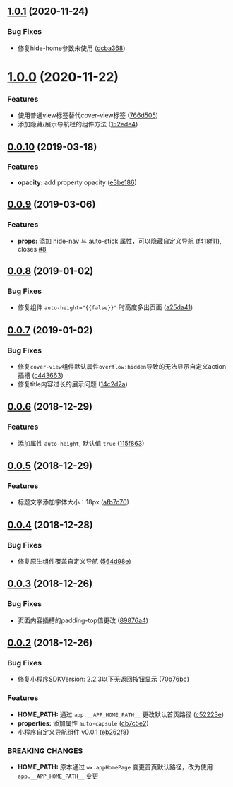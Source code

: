 ## [1.0.1](https://github.com/moesuiga/mp-navigation-bar/compare/v1.0.0...v1.0.1) (2020-11-24)


### Bug Fixes

* 修复hide-home参数未使用 ([dcba368](https://github.com/moesuiga/mp-navigation-bar/commit/dcba36810cd4395db3973250973e04bea77e4b6e))



# [1.0.0](https://github.com/moesuiga/mp-navigation-bar/compare/v0.0.11...v1.0.0) (2020-11-22)


### Features

* 使用普通view标签替代cover-view标签 ([766d505](https://github.com/moesuiga/mp-navigation-bar/commit/766d505ea15fc8e901817b3c67107cf63fcc3742))
* 添加隐藏/展示导航栏的组件方法 ([152ede4](https://github.com/moesuiga/mp-navigation-bar/commit/152ede412205ac3d42b920aa769153ded71be45f))



## [0.0.10](https://github.com/moesuiga/mp-navigation-bar/compare/v0.0.9...v0.0.10) (2019-03-18)


### Features

* **opacity:** add property opacity ([e3be186](https://github.com/moesuiga/mp-navigation-bar/commit/e3be186f03fd16b0dd384bc5757118801a97ff1f))



## [0.0.9](https://github.com/moesuiga/mp-navigation-bar/compare/v0.0.8...v0.0.9) (2019-03-06)


### Features

* **props:** 添加 hide-nav 与 auto-stick 属性，可以隐藏自定义导航 ([f418f11](https://github.com/moesuiga/mp-navigation-bar/commit/f418f11254baa71b6f8498fa8e31c2dfd5c765ed)), closes [#8](https://github.com/moesuiga/mp-navigation-bar/issues/8)



## [0.0.8](https://github.com/moesuiga/mp-navigation-bar/compare/v0.0.7...v0.0.8) (2019-01-02)


### Bug Fixes

* 修复组件 `auto-height="{{false}}"` 时高度多出页面 ([a25da41](https://github.com/moesuiga/mp-navigation-bar/commit/a25da41df7fc7b8a70e8644cf101256be5769c95))



## [0.0.7](https://github.com/moesuiga/mp-navigation-bar/compare/v0.0.6...v0.0.7) (2019-01-02)


### Bug Fixes

* 修复`cover-view`组件默认属性`overflow:hidden`导致的无法显示自定义action插槽 ([c443663](https://github.com/moesuiga/mp-navigation-bar/commit/c4436637ba2230264a5803d0cca2526a6ab5707f))
* 修复title内容过长的展示问题 ([14c2d2a](https://github.com/moesuiga/mp-navigation-bar/commit/14c2d2a74f6ee10912b556708d7d44781b7498db))



## [0.0.6](https://github.com/moesuiga/mp-navigation-bar/compare/v0.0.5...v0.0.6) (2018-12-29)


### Features

* 添加属性 `auto-height`, 默认值 `true` ([115f863](https://github.com/moesuiga/mp-navigation-bar/commit/115f8638261bf86694d2540d22519316092a75df))



## [0.0.5](https://github.com/moesuiga/mp-navigation-bar/compare/v0.0.4...v0.0.5) (2018-12-29)


### Features

* 标题文字添加字体大小：18px ([afb7c70](https://github.com/moesuiga/mp-navigation-bar/commit/afb7c70c4634f6052525862c3b345c056c3eb946))



## [0.0.4](https://github.com/moesuiga/mp-navigation-bar/compare/v0.0.3...v0.0.4) (2018-12-28)


### Bug Fixes

* 修复原生组件覆盖自定义导航 ([564d98e](https://github.com/moesuiga/mp-navigation-bar/commit/564d98ec950ed6243e1785feeaa01db00c3f9c13))



## [0.0.3](https://github.com/moesuiga/mp-navigation-bar/compare/v0.0.2...v0.0.3) (2018-12-26)


### Bug Fixes

* 页面内容插槽的padding-top值更改 ([89876a4](https://github.com/moesuiga/mp-navigation-bar/commit/89876a45b471de78776e8bc79d3385a9343af0a8))



## [0.0.2](https://github.com/moesuiga/mp-navigation-bar/compare/eb262f81fc94e2827fe2346befe56694915047f7...v0.0.2) (2018-12-26)


### Bug Fixes

* 修复小程序SDKVersion: 2.2.3以下无返回按钮显示 ([70b76bc](https://github.com/moesuiga/mp-navigation-bar/commit/70b76bc6a831adb1fbf03e08b1d0dc530fabd5d3))


### Features

* **HOME_PATH:** 通过 `app.__APP_HOME_PATH__` 更改默认首页路径 ([c52223e](https://github.com/moesuiga/mp-navigation-bar/commit/c52223e8a70b4857af8a984f9f1fa2784950a5ca))
* **properties:** 添加属性 `auto-capsule` ([cb7c5e2](https://github.com/moesuiga/mp-navigation-bar/commit/cb7c5e236fd45715c7bf1c053f7d7aed072c71c6))
* 小程序自定义导航组件 v0.0.1 ([eb262f8](https://github.com/moesuiga/mp-navigation-bar/commit/eb262f81fc94e2827fe2346befe56694915047f7))


### BREAKING CHANGES

* **HOME_PATH:** 原本通过 `wx.appHomePage` 变更首页默认路径，改为使用 `app.__APP_HOME_PATH__` 变更




